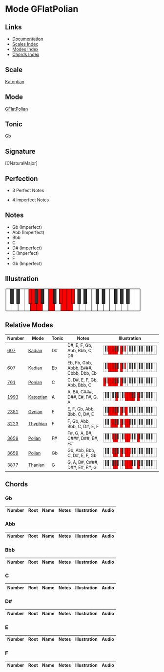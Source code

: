 # Mode GFlatPolian

## Links

- [Documentation](index.md)
- [Scales Index](Scales.md)
- [Modes Index](Modes.md)
- [Chords Index](Chords.md)

## Scale

[Katoptian](ScaleKatoptian.md)

## Mode

[GFlatPolian](ModeGFlatPolian.md)

## Tonic

Gb

## Signature

[CNaturalMajor]

## Perfection

 - 3 Perfect Notes

 - 4 Imperfect Notes

## Notes

- Gb (Imperfect)
- Abb (Imperfect)
- Bbb
- C
- D# (Imperfect)
- E (Imperfect)
- F
- Gb (Imperfect)

## Illustration

![GFlatPolian](ModeGFlatPolian.png)

## Relative Modes

| Number | Mode | Tonic | Notes | Illustration |
|--------|------|-------|-------|--------------|
| [607](https://ianring.com/musictheory/scales/607) | [Kadian](ModeKadian.md) | D# | D#, E, F, Gb, Abb, Bbb, C, D# | ![DSharpKadian](ModeDSharpKadian.png) |
| [607](https://ianring.com/musictheory/scales/607) | [Kadian](ModeKadian.md) | Eb | Eb, Fb, Gbb, Abbb, E###, Cbbb, Dbb, Eb | ![EFlatKadian](ModeEFlatKadian.png) |
| [761](https://ianring.com/musictheory/scales/761) | [Ponian](ModePonian.md) | C | C, D#, E, F, Gb, Abb, Bbb, C | ![CNaturalPonian](ModeCNaturalPonian.png) |
| [1993](https://ianring.com/musictheory/scales/1993) | [Katoptian](ModeKatoptian.md) | A | A, B#, C###, D##, E#, F#, G, A | ![ANaturalKatoptian](ModeANaturalKatoptian.png) |
| [2351](https://ianring.com/musictheory/scales/2351) | [Gynian](ModeGynian.md) | E | E, F, Gb, Abb, Bbb, C, D#, E | ![ENaturalGynian](ModeENaturalGynian.png) |
| [3223](https://ianring.com/musictheory/scales/3223) | [Thyphian](ModeThyphian.md) | F | F, Gb, Abb, Bbb, C, D#, E, F | ![FNaturalThyphian](ModeFNaturalThyphian.png) |
| [3659](https://ianring.com/musictheory/scales/3659) | [Polian](ModePolian.md) | F# | F#, G, A, B#, C###, D##, E#, F# | ![FSharpPolian](ModeFSharpPolian.png) |
| [3659](https://ianring.com/musictheory/scales/3659) | [Polian](ModePolian.md) | Gb | Gb, Abb, Bbb, C, D#, E, F, Gb | ![GFlatPolian](ModeGFlatPolian.png) |
| [3877](https://ianring.com/musictheory/scales/3877) | [Thanian](ModeThanian.md) | G | G, A, B#, C###, D##, E#, F#, G | ![GNaturalThanian](ModeGNaturalThanian.png) |

## Chords

### Gb

| Number | Root | Name | Notes | Illustration | Audio |
|--------|------|------|-------|--------------|-------|

### Abb

| Number | Root | Name | Notes | Illustration | Audio |
|--------|------|------|-------|--------------|-------|

### Bbb

| Number | Root | Name | Notes | Illustration | Audio |
|--------|------|------|-------|--------------|-------|

### C

| Number | Root | Name | Notes | Illustration | Audio |
|--------|------|------|-------|--------------|-------|

### D#

| Number | Root | Name | Notes | Illustration | Audio |
|--------|------|------|-------|--------------|-------|

### E

| Number | Root | Name | Notes | Illustration | Audio |
|--------|------|------|-------|--------------|-------|

### F

| Number | Root | Name | Notes | Illustration | Audio |
|--------|------|------|-------|--------------|-------|

